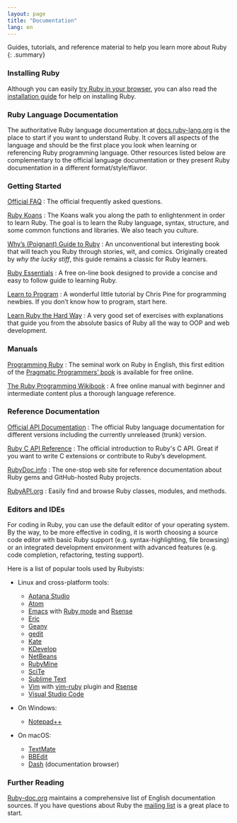 ```yaml
---
layout: page
title: "Documentation"
lang: en
---
```


Guides, tutorials, and reference material to help you learn more about Ruby
{: .summary}

### Installing Ruby

Although you can easily [try Ruby in your browser][1], you can also read
the [installation guide](installation/) for help on installing Ruby.

### Ruby Language Documentation

The authoritative Ruby language documentation at [docs.ruby-lang.org][docs-rlo-en] is the place to start if you want to understand Ruby. It covers all aspects of the language and should be the first place you look when learning or referencing Ruby programming language. Other resources listed below are complementary to the official language documentation or they present Ruby documentation in a different format/style/flavor.

### Getting Started

[Official FAQ](/en/documentation/faq/)
: The official frequently asked questions.

[Ruby Koans][2]
: The Koans walk you along the path to enlightenment in order to learn
  Ruby. The goal is to learn the Ruby language, syntax, structure, and
  some common functions and libraries. We also teach you culture.

[Why’s (Poignant) Guide to Ruby][5]
: An unconventional but interesting book that will teach you Ruby
  through stories, wit, and comics. Originally created by *why the lucky
  stiff*, this guide remains a classic for Ruby learners.

[Ruby Essentials][7]
: A free on-line book designed to provide a concise
  and easy to follow guide to learning Ruby.

[Learn to Program][8]
: A wonderful little tutorial by Chris Pine for programming newbies. If
  you don’t know how to program, start here.

[Learn Ruby the Hard Way][38]
: A very good set of exercises with explanations that guide you from
  the absolute basics of Ruby all the way to OOP and web development.

### Manuals

[Programming Ruby][9]
: The seminal work on Ruby in English, this first edition of the
  [Pragmatic Programmers’ book][10] is available for free online.

[The Ruby Programming Wikibook][12]
: A free online manual with beginner and intermediate content plus a
  thorough language reference.

### Reference Documentation

[Official API Documentation][docs-rlo-en]
: The official Ruby language documentation for different versions including
  the currently unreleased (trunk) version.

[Ruby C API Reference][extensions]
: The official introduction to Ruby's C API.
  Great if you want to write C extensions
  or contribute to Ruby’s development.

[RubyDoc.info][16]
: The one-stop web site for reference documentation about Ruby gems and
  GitHub-hosted Ruby projects.

[RubyAPI.org][rubyapi-org]
: Easily find and browse Ruby classes, modules, and methods.

### Editors and IDEs

For coding in Ruby, you can use the default editor of your operating
system. By the way, to be more effective in coding, it is worth choosing a source code editor with basic Ruby support (e.g.
syntax-highlighting, file browsing) or an integrated development
environment with advanced features (e.g. code completion, refactoring,
testing support).

Here is a list of popular tools used by Rubyists:

* Linux and cross-platform tools:
  * [Aptana Studio][19]
  * [Atom][atom]
  * [Emacs][20] with [Ruby mode][21] and [Rsense][22]
  * [Eric][eric]
  * [Geany][23]
  * [gedit][24]
  * [Kate][kate]
  * [KDevelop][kdevelop]
  * [NetBeans][36]
  * [RubyMine][27]
  * [SciTe][28]
  * [Sublime Text][37]
  * [Vim][25] with [vim-ruby][26] plugin and [Rsense][22]
  * [Visual Studio Code][vscode]

* On Windows:
  * [Notepad++][29]

* On macOS:
  * [TextMate][32]
  * [BBEdit][33]
  * [Dash][39] (documentation browser)

### Further Reading

[Ruby-doc.org][34] maintains a comprehensive list of English
documentation sources.
If you have questions about Ruby the
[mailing list](/en/community/mailing-lists/) is a great place to start.

[1]: https://try.ruby-lang.org/
[2]: https://rubykoans.com/
[5]: https://poignant.guide
[7]: http://www.techotopia.com/index.php/Ruby_Essentials
[8]: http://pine.fm/LearnToProgram/
[9]: http://www.ruby-doc.org/docs/ProgrammingRuby/
[10]: https://pragprog.com/titles/ruby5/programming-ruby-3-3-5th-edition/
[12]: http://en.wikibooks.org/wiki/Ruby_programming_language
[extensions]: https://docs.ruby-lang.org/en/master/extension_rdoc.html
[16]: http://www.rubydoc.info/
[rubyapi-org]: https://rubyapi.org/
[19]: http://www.aptana.com/
[20]: http://www.gnu.org/software/emacs/
[21]: http://www.emacswiki.org/emacs/RubyMode
[22]: http://rsense.github.io/
[23]: http://www.geany.org/
[24]: http://projects.gnome.org/gedit/screenshots.html
[25]: http://www.vim.org/
[26]: https://github.com/vim-ruby/vim-ruby
[27]: http://www.jetbrains.com/ruby/
[28]: http://www.scintilla.org/SciTE.html
[29]: http://notepad-plus-plus.org/
[32]: http://macromates.com/
[33]: https://www.barebones.com/products/bbedit/
[34]: http://ruby-doc.org
[36]: https://netbeans.org/
[37]: http://www.sublimetext.com/
[38]: https://learncodethehardway.org/ruby/
[39]: http://kapeli.com/dash
[docs-rlo-en]: https://docs.ruby-lang.org/en/
[atom]: https://atom.io/
[vscode]: https://code.visualstudio.com/docs/languages/ruby
[eric]: https://eric-ide.python-projects.org/
[kdevelop]: https://www.kdevelop.org/
[kate]: https://kate-editor.org/
